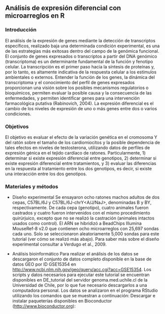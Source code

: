 ## Análisis de expresión diferencial con microarreglos en R

### Introducción
El análisis de la expresión de genes mediante la detección de transcriptos específicos, realizado baja una determinada condición experimental, es una de las estrategias más exitosas dentro del campo de la genómica funcional. El conjunto de genes expresados o transcriptos a partir del DNA genómico (transcriptoma) es un determinante fundamental de la función y fenotipo celular. La transcripción es el primer paso hacia la síntesis de proteínas y, por lo tanto, es altamente indicativa de la respuesta celular a los estímulos ambientales o externos. Entender la función de los genes, la dinámica del transcriptoma y el conocimiento del perfil de genes expresados proporcionan una visión sobre los posibles mecanismos regulatorios o bioquímicos, permiten evaluar la posible causa y la consecuencia de las enfermedades, y permiten identificar genes para una intervención farmacológica putativa (Rabinovich, 2004). 
La expresión diferencial es el cambio de los niveles de expresión de uno o más genes entre dos o varios condiciones.

### Objetivos
El objetivo es evaluar el efecto de la variación genética en el cromosoma Y del ratón sobre el tamaño de los cardiomiocitos y la posible dependencia de tales efectos en niveles de testosterona, utilizando datos de perfiles de expresión génica en el tejido cardíaco de ratones. Particularmente, 1) determinar si existe expresión diferencial entre genotipos, 2) determinar si existe expresión diferencial entre tratamientos, y 3) evaluar las diferencias en la respuesta al tratamiento entre los dos genotipos, es decir, si existe una interacción entre los dos genotipos.

### Materiales y métodos

* Diseño experimental
Se ensayaron ocho ratones machos adultos de dos cepas, C57BL/6J y C57BL/6J-chrY<A/J/NaJ>, denominadas B y BY, respectivamente. De cada cepa (genotipo), cuatro animales fueron castrados y cuatro fueron intervenidos con el mismo procedimiento quirúrjuico, excepto que no se realizó la castración (animales intactos usados como control). El ARN se hibridizó a BeadChips Illumina MouseRef-8 v2.0 que contienen ocho microarreglos con 25,697 sondas cada uno. Solo se seleccionaron aleatoriamente 5,000 sondas para este tutorial (ver cómo se realizó más abajo). Para saber más sobre el diseño experimental consultar a Verdugo et al., 2009. 

* Análisis bioinformático
Para realizar el análisis de los datos se descargaron el conjunto de datos completo disponible en la base de datos GEO por ID GSE15354 en http://www.ncbi.nlm.nih.gov/geo/query/acc.cgi?acc=GSE15354. 
Los scripts y datos necesarios para ejecutar este tutorial se encuentran disponibles en DE_tutorial del servidor genoma.med.uchile.cl de la Universidad de Chile, por lo que fue necesario descargarlos a una computadora personal. 
Los datos se analizaron en el programa RStudio utilizando los comandos que se muestran a continuación:
Descargar e instalar paqueterías disponibles en Bioconductor (http://www.bioconductor.org):
